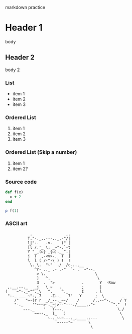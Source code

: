 markdown practice

# Header 1

body

## Header 2

body 2

### List

* item 1
* item 2
* item 3

### Ordered List

1. item 1
2. item 2
3. item 3

### Ordered List (Skip a number)

1. item 1
3. item 2?

### Source code

```Ruby
def f(x)
  x + 2
end

p f(1)
```

### ASCII art

```
           .               ,.
          T."-._..---.._,-"/|
          l|"-.  _.v._   (" |
          [l /.'_ \; _~"-.`-t
          Y " _(o} _{o)._ ^.|
          j  T  ,-<v>-.  T  ]
          \  l ( /-^-\ ) !  !
           \. \.  "~"  ./  /c-..,__
             ^r- .._ .- .-"  `- .  ~"--.
              > \.                      \
              ]   ^.                     \
              3  .  ">            .       Y  -Row
 ,.__.--._   _j   \ ~   .         ;       |
(    ~"-._~"^._\   ^.    ^._      I     . l
 "-._ ___ ~"-,_7    .Z-._   7"   Y      ;  \        _
    /"   "~-(r r  _/_--._~-/    /      /,.--^-._   / Y
    "-._    '"~~~>-._~]>--^---./____,.^~        ^.^  !
        ~--._    '   Y---.                        \./
             ~~--._  l_   )                        \
                   ~-._~~~---._,____..---           \
                       ~----"~       \
                                      \

```

